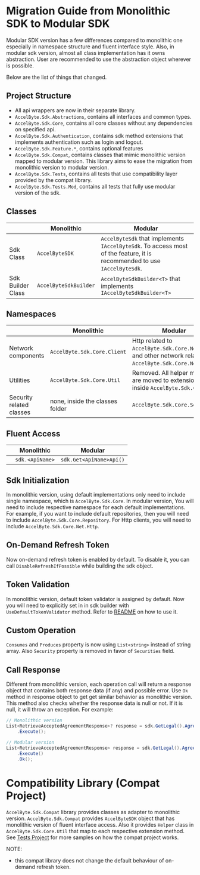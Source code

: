 # Migration Guide from Monolithic SDK to Modular SDK

Modular SDK version has a few differences compared to monolithic one especially in namespace structure and fluent interface style. Also, in modular sdk version, almost all class implementation has it owns abstraction. User are recommended to use the abstraction object wherever is possible.

Below are the list of things that changed.


## Project Structure
- All api wrappers are now in their separate library.
- `AccelByte.Sdk.Abstractions`, contains all interfaces and common types.
- `AccelByte.Sdk.Core`, contains all core classes without any dependencies on specified api.
- `AccelByte.Sdk.Authentication`, contains sdk method extensions that implements authentication such as login and logout.
- `AccelByte.Sdk.Feature.*`, contains optional features
- `AccelByte.Sdk.Compat`, contains classes that mimic monolithic version mapped to modular version. This library aims to ease the migration from monolithic version to modular version.
- `AccelByte.Sdk.Tests`, contains all tests that use compatibility layer provided by the compat library.
- `AccelByte.Sdk.Tests.Mod`, contains all tests that fully use modular version of the sdk.


## Classes
||Monolithic|Modular|
|-|-|-|
|Sdk Class|`AccelByteSDK`|`AccelByteSdk` that implements `IAccelByteSdk`. To access most of the feature, it is recommended to use `IAccelByteSdk`.|
|Sdk Builder Class|`AccelByteSdkBuilder`|`AccelByteSdkBuilder<T>` that implements `IAccelByteSdkBuilder<T>`|


## Namespaces
||Monolithic|Modular|
|-|-|-|
|Network components|`AccelByte.Sdk.Core.Client`|Http related to `AccelByte.Sdk.Core.Net.Http`, and other network related to `AccelByte.Sdk.Core.Net`.|
|Utilities|`AccelByte.Sdk.Core.Util`|Removed. All helper methods are moved to extensions form inside `AccelByte.Sdk.Core`|
|Security related classes|none, inside the classes folder|`AccelByte.Sdk.Core.Security`|


## Fluent Access
||Monolithic|Modular|
|-|-|-|
||`sdk.<ApiName>`|`sdk.Get<ApiName>Api()`|


## Sdk Initialization
In monolithic version, using default implementations only need to include single namespace, which is `AccelByte.Sdk.Core`. In modular version, You will need to include respective namespace for each default implementations. For example, if you want to include default repositories, then you will need to include `AccelByte.Sdk.Core.Repository`. For Http clients, you will need to include `AccelByte.Sdk.Core.Net.Http`.

## On-Demand Refresh Token
Now on-demand refresh token is enabled by default. To disable it, you can call `DisableRefreshIfPossible` while building the sdk object.

## Token Validation
In monolithic version, default token validator is assigned by default. Now you will need to explicitly set in in sdk builder with `UseDefaultTokenValidator` method. Refer to [README](./README.md) on how to use it.

## Custom Operation
`Consumes` and `Produces` property is now using `List<string>` instead of string array. Also `Security` property is removed in favor of `Securities` field.

## Call Response
Different from monolithic version, each operation call will return a response object that contains both response data (if any) and possible error. Use `Ok` method in response object to get get similar behavior as monolithic version. This method also checks whether the response data is null or not. If it is null, it will throw an exception.
For example:
```csharp
// Monolithic version
List<RetrieveAcceptedAgreementResponse>? response = sdk.GetLegal().Agreement.RetrieveAgreementsPublicOp
    .Execute();

// Modular version
List<RetrieveAcceptedAgreementResponse> response = sdk.GetLegal().Agreement.RetrieveAgreementsPublicOp
    .Execute()
    .Ok();
```

# Compatibility Library (Compat Project)

`AccelByte.Sdk.Compat` library provides classes as adapter to monolithic version. `AccelByte.Sdk.Compat` provides `AccelByteSDK` object that has monolithic version of fluent interface access. Also it provides `Helper` class in `AccelByte.Sdk.Core.Util` that map to each respective extension method.
See [Tests Project](AccelByte.Sdk.Tests) for more samples on how the compat project works.

NOTE:
- this compat library does not change the default behaviour  of on-demand refresh token.
